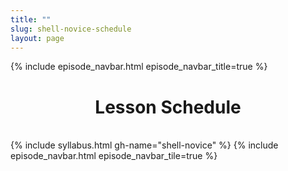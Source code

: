 ```yaml
---
title: ""
slug: shell-novice-schedule
layout: page
---
```

{% include episode_navbar.html episode_navbar_title=true %}
<div align="center"><h1>Lesson Schedule</h1><br></div>
{% include syllabus.html  gh-name="shell-novice" %}
{% include episode_navbar.html episode_navbar_tile=true %}